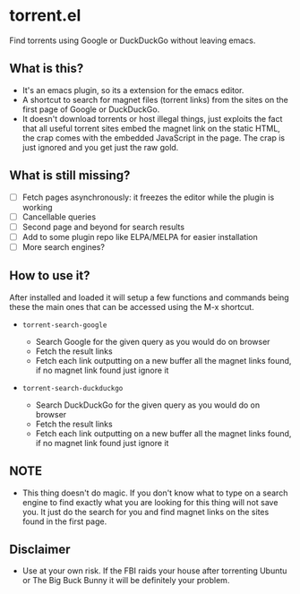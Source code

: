 # torrent.el
Find torrents using Google or DuckDuckGo without leaving emacs.

## What is this?
- It's an emacs plugin, so its a extension for the emacs editor.
- A shortcut to search for magnet files (torrent links) from 
the sites on the first page of Google or DuckDuckGo.
- It doesn't download torrents or host illegal things, just
exploits the fact that all useful torrent sites embed the magnet 
link on the static HTML, the crap comes with the embedded JavaScript
in the page. The crap is just ignored and you get just the raw gold.

## What is still missing?
- [ ] Fetch pages asynchronously: it freezes the editor while the
plugin is working
- [ ] Cancellable queries
- [ ] Second page and beyond for search results
- [ ] Add to some plugin repo like ELPA/MELPA for easier installation
- [ ] More search engines?

## How to use it?

After installed and loaded it will setup a few functions and commands
being these the main ones that can be accessed using the M-x shortcut.

- `torrent-search-google`
  - Search Google for the given query as you would do on browser
  - Fetch the result links
  - Fetch each link outputting on a new buffer all the magnet links 
  found, if no magnet link found just ignore it
  
- `torrent-search-duckduckgo`
  - Search DuckDuckGo for the given query as you would do on browser
  - Fetch the result links
  - Fetch each link outputting on a new buffer all the magnet links 
  found, if no magnet link found just ignore it
  
## NOTE
- This thing doesn't do magic. If you don't know what to type on a 
search engine to find exactly what you are looking for this thing 
will not save you. It just do the search for you and find magnet
links on the sites found in the first page.

## Disclaimer
- Use at your own risk. If the FBI raids your house after 
torrenting Ubuntu or The Big Buck Bunny it will be definitely 
your problem.
